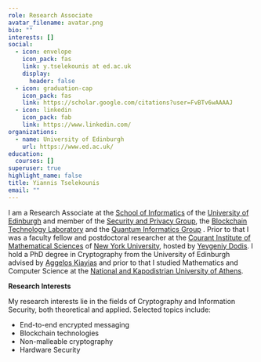 ```yaml
---
role: Research Associate
avatar_filename: avatar.png
bio: ""
interests: []
social:
  - icon: envelope
    icon_pack: fas
    link: y.tselekounis at ed.ac.uk
    display:
      header: false
  - icon: graduation-cap
    icon_pack: fas
    link: https://scholar.google.com/citations?user=FvBTv6wAAAAJ
  - icon: linkedin
    icon_pack: fab
    link: https://www.linkedin.com/
organizations:
  - name: University of Edinburgh
    url: https://www.ed.ac.uk/
education:
  courses: []
superuser: true
highlight_name: false
title: Yiannis Tselekounis
email: ""
---
```

I am a Research Associate at the [School of Informatics](http://www.ed.ac.uk/schools-departments/informatics) of the [University of Edinburgh](http://www.ed.ac.uk/) and member of the [Security and Privacy Group](http://web.inf.ed.ac.uk/security-privacy), the [Blockchain Technology Laboratory](https://btl.iohk.io/) and the [Quantum Informatics Group](http://web.inf.ed.ac.uk/quantum-informatics) . Prior to that I was a faculty fellow and postdoctoral researcher at the [Courant Institute of Mathematical Sciences](https://www.courant.nyu.edu/) of [New York University](https://www.nyu.edu/), hosted by [Yevgeniy Dodis](https://cs.nyu.edu/~dodis/). I hold a PhD degree in Cryptography from the University of Edinburgh advised by [Aggelos Kiayias](https://kiayias.com/) and prior to that I studied Mathematics and Computer Science at the [National and Kapodistrian University of Athens](https://en.uoa.gr/). 

**Research Interests**

My research interests lie in the fields of Cryptography and Information Security, both theoretical and applied. Selected topics include:

* Εnd-to-end encrypted messaging
* Blockchain technologies
* Non-malleable cryptography
* Hardware Security